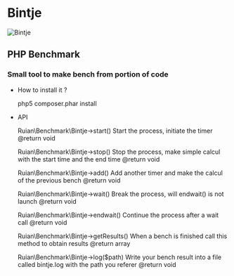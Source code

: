 # Bintje
![Bintje](http://img821.imageshack.us/img821/4438/bencha.jpg)
## PHP Benchmark

### Small tool to make bench from portion of code

* How to install it ?

    php5 composer.phar install

* API

    Ruian\Benchmark\Bintje->start()
    Start the process, initiate the timer
    @return void

    Ruian\Benchmark\Bintje->stop()
    Stop the process, make simple calcul with the start time and the end time
    @return void

    Ruian\Benchmark\Bintje->add()
    Add another timer and make the calcul of the previous bench
    @return void

    Ruian\Benchmark\Bintje->wait()
    Break the process, will endwait() is not launch
    @return void

    Ruian\Benchmark\Bintje->endwait()
    Continue the process after a wait call
    @return void

    Ruian\Benchmark\Bintje->getResults()
    When a bench is finished call this method to obtain results
    @return array

    Ruian\Benchmark\Bintje->log($path)
    Write your bench result into a file called bintje.log with the path you referer
    @return void